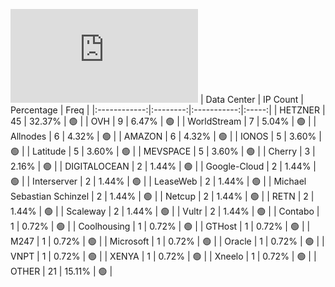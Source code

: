 ![Diagramm](https://github.com/111STAVR111/props/blob/main/Celestia/Testnet/Decentralization/1/README.md)
| Data Center | IP Count | Percentage | Freq |
|:------------:|:--------:|:-----------:|:-----:|
| HETZNER | 45 | 32.37% | 🟢 |
| OVH | 9 | 6.47% | 🟢 |
| WorldStream | 7 | 5.04% | 🟢 |
| Allnodes | 6 | 4.32% | 🟢 |
| AMAZON | 6 | 4.32% | 🟢 |
| IONOS | 5 | 3.60% | 🟢 |
| Latitude | 5 | 3.60% | 🟢 |
| MEVSPACE | 5 | 3.60% | 🟢 |
| Cherry | 3 | 2.16% | 🟢 |
| DIGITALOCEAN | 2 | 1.44% | 🟢 |
| Google-Cloud | 2 | 1.44% | 🟢 |
| Interserver | 2 | 1.44% | 🟢 |
| LeaseWeb | 2 | 1.44% | 🟢 |
| Michael Sebastian Schinzel | 2 | 1.44% | 🟢 |
| Netcup | 2 | 1.44% | 🟢 |
| RETN | 2 | 1.44% | 🟢 |
| Scaleway | 2 | 1.44% | 🟢 |
| Vultr | 2 | 1.44% | 🟢 |
| Contabo | 1 | 0.72% | 🟢 |
| Coolhousing | 1 | 0.72% | 🟢 |
| GTHost | 1 | 0.72% | 🟢 |
| M247 | 1 | 0.72% | 🟢 |
| Microsoft | 1 | 0.72% | 🟢 |
| Oracle | 1 | 0.72% | 🟢 |
| VNPT | 1 | 0.72% | 🟢 |
| XENYA | 1 | 0.72% | 🟢 |
| Xneelo | 1 | 0.72% | 🟢 |
| OTHER | 21 | 15.11% | 🟢 |